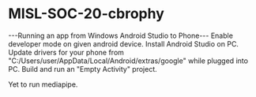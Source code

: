 # MISL-SOC-20-cbrophy

---Running an app from Windows Android Studio to Phone---
Enable developer mode on given android device. 
Install Android Studio on PC. 
Update drivers for your phone from "C:/Users/user/AppData/Local/Android/extras/google" while plugged into PC.
Build and run an "Empty Activity" project.

Yet to run mediapipe.